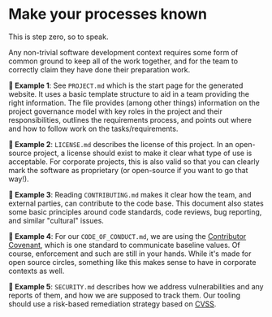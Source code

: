 # Make your processes known

This is step zero, so to speak.

Any non-trivial software development context requires some form of common ground to keep all of the work together, and for the team to correctly claim they have done their preparation work.

**🎯 Example 1**: See `PROJECT.md` which is the start page for the generated website. It uses a basic template structure to aid in a team providing the right information. The file provides (among other things) information on the project governance model with key roles in the project and their responsibilities, outlines the requirements process, and points out where and how to follow work on the tasks/requirements.

**🎯 Example 2**: `LICENSE.md` describes the license of this project. In an open-source project, a license should exist to make it clear what type of use is acceptable. For corporate projects, this is also valid so that you can clearly mark the software as proprietary (or open-source if you want to go that way!).

**🎯 Example 3**: Reading `CONTRIBUTING.md` makes it clear how the team, and external parties, can contribute to the code base. This document also states some basic principles around code standards, code reviews, bug reporting, and similar "cultural" issues.

**🎯 Example 4**: For our `CODE_OF_CONDUCT.md`, we are using the [Contributor Covenant](https://www.contributor-covenant.org), which is one standard to communicate baseline values. Of course, enforcement and such are still in your hands. While it's made for open source circles, something like this makes sense to have in corporate contexts as well.

**🎯 Example 5**: `SECURITY.md` describes how we address vulnerabilities and any reports of them, and how we are supposed to track them. Our tooling should use a risk-based remediation strategy based on [CVSS](https://www.first.org/cvss/user-guide).
